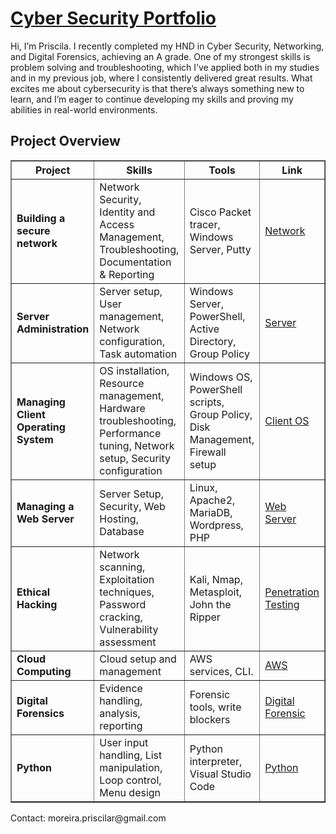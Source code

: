 <!DOCTYPE html>
<html>
<body>

<h1> <a href="www.linkedin.com/in/priscila-ribas-da-silva-89025a15a">Cyber Security Portfolio</a></h1>

<p>
    Hi, I’m Priscila. I recently completed my HND in Cyber Security, Networking, and Digital Forensics, achieving an A grade. One of my strongest skills is problem solving and troubleshooting, which I’ve applied both in my studies and in my previous job, where I consistently delivered great results. What excites me about cybersecurity is that there’s always something new to learn, and I’m eager to continue developing my skills and proving my abilities in real-world environments.
</p>

<h2>Project Overview</h2>
<table border="1">
    <tr>
        <th>Project</th>
        <th>Skills</th>
        <th>Tools</th>
        <th>Link</th>
    </tr>
    <tr>
        <td><strong>Building a secure network</strong></td>
        <td>Network Security, Identity and Access Management, Troubleshooting, Documentation & Reporting </td>
        <td>Cisco Packet tracer, Windows Server, Putty</td>
        <td><a href="https://github.com/prsilvaa/SecuringNetwork">Network</a></td>
    </tr>
  <tr>
        <td><strong>Server Administration</strong></td>
        <td>Server setup, User management, Network configuration, Task automation</td>
        <td>Windows Server, PowerShell, Active Directory, Group Policy</td>
        <td><a href="https://github.com/prsilvaa/Server_Administration">Server</a></td>
    </tr>
  <tr>
        <td><strong>Managing Client Operating System</strong></td>
        <td>OS installation, Resource management, Hardware troubleshooting, Performance tuning, Network setup, Security configuration</td>
        <td>Windows OS, PowerShell scripts, Group Policy, Disk Management, Firewall setup</td>
        <td><a href="https://github.com/prsilvaa/client_operating_system">Client OS</a></td>
    </tr>
  <tr>
        <td><strong>Managing a Web Server</strong></td>
        <td>Server Setup, Security, Web Hosting, Database</td>
        <td>Linux, Apache2, MariaDB, Wordpress, PHP</td>
        <td><a href="https://github.com/prsilvaa/web_server">Web Server</a></td>
    </tr>
  <tr>
        <td><strong>Ethical Hacking</strong></td>
        <td>Network scanning, Exploitation techniques, Password cracking, Vulnerability assessment</td>
        <td>Kali, Nmap, Metasploit, John the Ripper</td>
        <td><a href="https://github.com/prsilvaa/ethical_hacking">Penetration Testing</a></td>
    </tr>
    <tr>
        <td><strong>Cloud Computing</strong></td>
        <td>Cloud setup and management</td>
        <td>AWS services, CLI.</td>
        <td><a href="https://github.com/prsilvaa/cloud_computing">AWS</a></td>
    </tr>
  <tr>
        <td><strong>Digital Forensics</strong></td>
        <td>Evidence handling, analysis, reporting</td>
        <td>Forensic tools, write blockers</td>
        <td><a href="https://github.com/prsilvaa/digital_forensics">Digital Forensic</a></td>
    </tr>
  <tr>
        <td><strong>Python</strong></td>
        <td>User input handling, List manipulation, Loop control, Menu design</td>
        <td>Python interpreter, Visual Studio Code</td>
        <td><a href="https://github.com/prsilvaa/python">Python</a></td>
    </tr>
  </table>

<p>Contact: moreira.priscilar@gmail.com</p>

</body>
</html>
